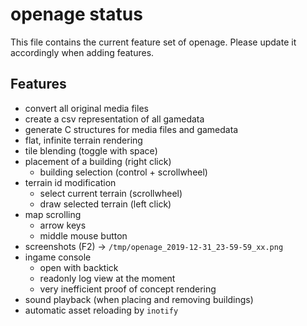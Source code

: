 openage status
==============

This file contains the current feature set of openage.
Please update it accordingly when adding features.


Features
--------

* convert all original media files
* create a csv representation of all gamedata
* generate C structures for media files and gamedata
* flat, infinite terrain rendering
* tile blending (toggle with space)
* placement of a building (right click)
  * building selection (control + scrollwheel)
* terrain id modification
  * select current terrain (scrollwheel)
  * draw selected terrain (left click)
* map scrolling
  * arrow keys
  * middle mouse button
* screenshots (F2) -> `/tmp/openage_2019-12-31_23-59-59_xx.png`
* ingame console
  * open with backtick
  * readonly log view at the moment
  * very inefficient proof of concept rendering
* sound playback (when placing and removing buildings)
* automatic asset reloading by `inotify`
